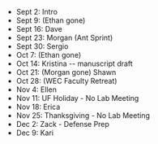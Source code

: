 * Sept 2: Intro
* Sept 9: (Ethan gone)
* Sept 16: Dave
* Sept 23: Morgan (Ant Sprint)
* Sept 30: Sergio
* Oct 7: (Ethan gone)
* Oct 14: Kristina -- manuscript draft
* Oct 21: (Morgan gone) Shawn
* Oct 28: (WEC Faculty Retreat)
* Nov 4:  Ellen
* Nov 11: UF Holiday - No Lab Meeting
* Nov 18: Erica
* Nov 25: Thanksgiving - No Lab Meeting
* Dec 2: Zack - Defense Prep
* Dec 9: Kari